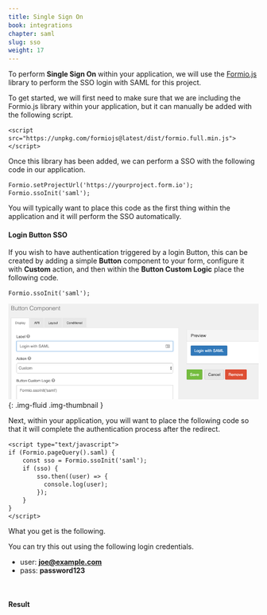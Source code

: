 ```yaml
---
title: Single Sign On
book: integrations
chapter: saml
slug: sso
weight: 17
---
```

To perform **Single Sign On** within your application, we will use the [Formio.js](https://github.com/formio/formio.js) library to perform the SSO login with SAML for this project.

To get started, we will first need to make sure that we are including the Formio.js library within your application, but it can manually be added with the following script.

    <script src="https://unpkg.com/formiojs@latest/dist/formio.full.min.js"></script>
    
Once this library has been added, we can perform a SSO with the following code in our application.

    Formio.setProjectUrl('https://yourproject.form.io');
    Formio.ssoInit('saml');
    
You will typically want to place this code as the first thing within the application and it will perform the SSO automatically.
    
#### Login Button SSO
If you wish to have authentication triggered by a login Button, this can be created by adding a simple **Button** component to your form, configure it with **Custom** action, and then within the **Button Custom Logic** place the following code.

    Formio.ssoInit('saml');
    
![](/assets/img/integrations/saml/formio-button.png){: .img-fluid .img-thumbnail }

Next, within your application, you will want to place the following code so that it will complete the authentication process after the redirect.

    <script type="text/javascript">
    if (Formio.pageQuery().saml) {
        const sso = Formio.ssoInit('saml');
        if (sso) {
            sso.then((user) => {
              console.log(user);
            });
        }
    }
    </script>

What you get is the following.

You can try this out using the following login credentials.

 - user: **joe@example.com**
 - pass: **password123**
 
<br/>
<h4>Result</h4>
<div class="card card-body bg-light">
  <div id="formio"></div>
</div>
<script src="https://unpkg.com/formiojs@latest/dist/formio.full.js"></script>
<script type="text/javascript">
var formioElement = document.getElementById('formio');
Formio.setProjectUrl('https://humanresources.test-form.io');
var user = Formio.getUser();
var setUser = function() {
    var logout = document.createElement('button');
    logout.setAttribute('class', 'btn btn-primary mb-2');
    logout.appendChild(document.createTextNode('Logout'));
    logout.addEventListener('click', function() {
      Formio.setUser(null);
      location.reload();
    });
    formioElement.appendChild(logout);
    var pre = document.createElement('pre');
    pre.appendChild(document.createTextNode(JSON.stringify(user, null, 3)));
    formioElement.appendChild(pre);
};
if (user) {
    setUser();
}
else if (Formio.pageQuery().saml) {
    const sso = Formio.ssoInit('saml');
    if (sso) {
        sso.then(() => {
            user = Formio.getUser();
            setUser();
        });
    }
}
else {
    Formio.createForm(formioElement, 'https://humanresources.test-form.io/samlsso');
}
</script>
<br/>
